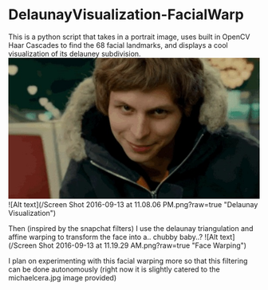 # DelaunayVisualization-FacialWarp
This is a python script that takes in a portrait image, uses built in OpenCV Haar Cascades to find the 68 facial landmarks, 
and displays a cool visualization of its delauney subdivision.  
![Alt text](/michaelcera.jpg "Original Michael Cera")
![Alt text](/Screen Shot 2016-09-13 at 11.08.06 PM.png?raw=true "Delaunay Visualization")

Then (inspired by the snapchat filters) I use the delaunay triangulation and affine warping to transform the face into a.. 
chubby baby..? 
![Alt text](/Screen Shot 2016-09-13 at 11.19.29 AM.png?raw=true "Face Warping")

I plan on experimenting with this facial warping more so that this filtering can be done autonomously 
(right now it is slightly catered to the michaelcera.jpg image provided)
